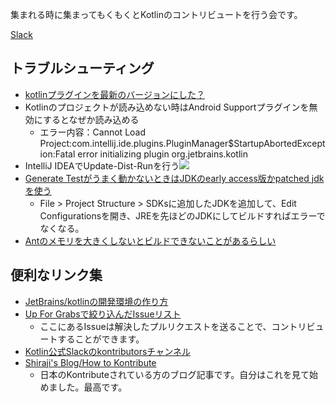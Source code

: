 集まれる時に集まってもくもくとKotlinのコントリビュートを行う会です。

[Slack](https://mokmok-kontribute.slack.com)

## トラブルシューティング
* [kotlinプラグインを最新のバージョンにした？](https://github.com/JetBrains/kotlin#-installing-the-latest-kotlin-plugin)
* Kotlinのプロジェクトが読み込めない時はAndroid Supportプラグインを無効にするとなぜか読み込める
  * エラー内容：Cannot Load Project:com.intellij.ide.plugins.PluginManager$StartupAbortedException:Fatal error initializing plugin org.jetbrains.kotlin
* IntelliJ IDEAでUpdate-Dist-Runを行う![](https://user-images.githubusercontent.com/1386930/29066189-6ec53ab8-7c69-11e7-93f1-834c4f64df55.png)
* [Generate Testがうまく動かないときはJDKのearly access版かpatched jdkを使う](https://youtrack.jetbrains.com/issue/IDEA-170117#comment=27-2065491)
  * File > Project Structure > SDKsに追加したJDKを追加して、Edit Configurationsを開き、JREを先ほどのJDKにしてビルドすればエラーでなくなる。
* [Antのメモリを大きくしないとビルドできないことがあるらしい](http://shiraji.github.io/blog/2016/07/14/how-to-kontribute/)


## 便利なリンク集
* [JetBrains/kotlinの開発環境の作り方](https://github.com/JetBrains/kotlin#build-environment-requirements)
* [Up For Grabsで絞り込んだIssueリスト](https://youtrack.jetbrains.com/oauth?state=%2Fissues%2FKT%3Fq%3Dtag:%2520%257BUp%2520For%2520Grabs%257D%2520%2523Unresolved%2520sort%2520by:%2520created%2520desc%2520)
   * ここにあるIssueは解決したプルリクエストを送ることで、コントリビュートすることができます。
* [Kotlin公式Slackのkontributorsチャンネル](https://kotlinlang.slack.com/messages/C0BUHC9HD/)
* [Shiraji's Blog/How to Kontribute](http://shiraji.github.io/blog/2016/07/14/how-to-kontribute/)  
   * 日本のKontributeされている方のブログ記事です。自分はこれを見て始めました。最高です。

